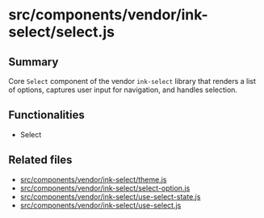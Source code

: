 # src/components/vendor/ink-select/select.js

## Summary
Core `Select` component of the vendor `ink-select` library that renders a list of options, captures user input for navigation, and handles selection.

## Functionalities
- Select

## Related files
- [src/components/vendor/ink-select/theme.js](theme.js.md)
- [src/components/vendor/ink-select/select-option.js](select-option.js.md)
- [src/components/vendor/ink-select/use-select-state.js](use-select-state.js.md)
- [src/components/vendor/ink-select/use-select.js](use-select.js.md)